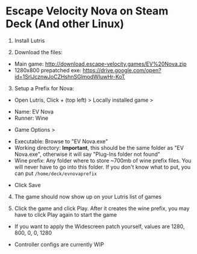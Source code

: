 # Escape Velocity Nova on Steam Deck (And other Linux)

1. Install Lutris
 
2. Download the files:
 - Main game: http://download.escape-velocity.games/EV%20Nova.zip
 - 1280x800 prepatched exe: https://drive.google.com/open?id=1SrlJcznwJoCZHshnSGlmodWIuwHr-KoT
 
3. Setup a Prefix for Nova:
 
* Open Lutris, Click + (top left) > Locally installed game >
- Name: EV Nova
- Runner: Wine
 
* Game Options > 
- Executable: Browse to "EV Nova.exe"
- Working directory: **Important**, this should be the same folder as "EV Nova.exe", otherwise it will say "Plug-Ins folder not found"
- Wine prefix: Any folder where to store ~700mb of wine prefix files. You will never have to go into this folder. If you don't know what to put, you can put `/home/deck/evnovaprefix`
  
* Click Save
 
4. The game should now show up on your Lutris list of games
 
5. Click the game and click Play. After it creates the wine prefix, you may have to click Play again to start the game
 
* If you want to apply the Widescreen patch yourself, values are 1280, 800, 0, 0, 1280

* Controller configs are currently WIP
